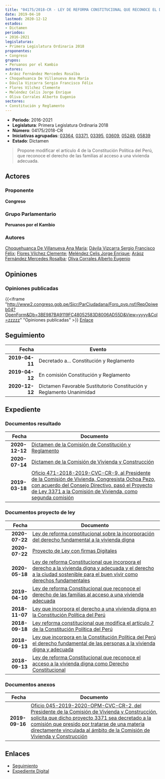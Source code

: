 ```yaml
---
title: "04175/2018-CR - LEY DE REFORMA CONSTITUCIONAL QUE RECONOCE EL DERECHO DE LAS FAMILIAS AL ACCESO A UNA VIVIENDA ADECUADA"
date: 2019-04-10
lastmod: 2020-12-12
estados:
- Dictamen
periodos:
- 2016-2021
legislaturas:
- Primera Legislatura Ordinaria 2018
proponentes:
- Congreso
grupos:
- Peruanos por el Kambio
autores:
- Aráoz Fernández Mercedes Rosalba
- Choquehuanca De Villanueva Ana María
- Dávila Vizcarra Sergio Francisco Félix
- Flores Vílchez Clemente
- Meléndez Celis Jorge Enrique
- Oliva Corrales Alberto Eugenio
sectores:
- Constitución y Reglamento
---
```

- **Periodo**: 2016-2021
- **Legislatura**: Primera Legislatura Ordinaria 2018
- **Número**: 04175/2018-CR
- **Iniciativas agrupadas**: [03364](../../03300/03364), [03371](../../03300/03371), [03395](../../03300/03395), [03609](../../03600/03609), [05249](../../05200/05249), [05839](../../05800/05839)
- **Estado**: Dictamen

> Propone modificar el artículo 4 de la Constitución Política del Perú, que reconoce el derecho de las familias al acceso a una vivienda adecuada.


## Actores

### Proponente

**Congreso**

### Grupo Parlamentario

**Peruanos por el Kambio**

### Autores

[Choquehuanca De Villanueva Ana María](mailto:mailto:achoquehuanca@congreso.gob.pe); [Dávila Vizcarra Sergio Francisco Félix](mailto:mailto:sdavila@congreso.gob.pe); [Flores Vílchez Clemente](mailto:mailto:cflores@congreso.gob.pe); [Meléndez Celis Jorge Enrique](mailto:mailto:jmelendez@congreso.gob.pe); [Aráoz Fernández Mercedes Rosalba](mailto:mailto:maraoz@congreso.gob.pe); [Oliva Corrales Alberto Eugenio](mailto:mailto:aoliva@congreso.gob.pe)

## Opiniones

### Opiniones publicadas

{{<iframe "http://www2.congreso.gob.pe/Sicr/ParCiudadana/Foro_pvp.nsf/RepOpiweb04?OpenForm&Db=3BE987BA9119FC48052583D8006AD55D&View=yyyy&Col=zzzzz" "Opiniones publicadas" >}}
[Enlace](http://www2.congreso.gob.pe/Sicr/ParCiudadana/Foro_pvp.nsf/RepOpiweb04?OpenForm&Db=3BE987BA9119FC48052583D8006AD55D&View=yyyy&Col=zzzzz)


## Seguimiento

| Fecha | Evento |
|------:|--------|
| **2019-04-11** | Decretado a... Constitución y Reglamento |
| **2019-04-12** | En comisión Constitución y Reglamento |
| **2020-12-12** | Dictamen Favorable Sustitutorio Constitución y Reglamento Unanimidad |

## Expediente

### Documentos resultado

| Fecha | Documento |
|------:|-----------|
| **2020-12-12** | [Dictamen de la Comisión de Constitución y Reglamento](http://www.leyes.congreso.gob.pe/Documentos/2016_2021/Dictamenes/Proyectos_de_Ley/03364DC04MAY20201212.pdf) |
| **2020-07-14** | [Dictamen de la Comisión de Vivienda y Construcción](http://www.leyes.congreso.gob.pe/Documentos/2016_2021/Dictamenes/Proyectos_de_Ley/03371DC24MAY-20200714.pdf) |
| **2019-03-18** | [Oficio 471-2018-2019-CVC-CR-9, al Presidente de la Comisión de Vivienda, Congresista Ochoa Pezo, con acuerdo del Consejo Directivo, pasó el Proyecto de Ley 3371 a la Comisión de Vivienda, como segunda comisión](http://www.leyes.congreso.gob.pe/Documentos/2016_2021/Consejo_Directivo/Pedidos_Pase_a_Comision/OFICIO-471-2018-2019-CVC-CR-9.pdf) |

### Documentos proyecto de ley

| Fecha | Documento |
|------:|-----------|
| **2020-07-22** | [Ley de reforma constitucional sobre la incorporación del derecho fundamental a la vivienda digna](http://www.leyes.congreso.gob.pe/Documentos/2016_2021/Proyectos_de_Ley_y_de_Resoluciones_Legislativas/PL05839-20200722.pdf) |
| **2020-07-22** | [Proyecto de Ley con firmas Digitales](http://www.leyes.congreso.gob.pe/Documentos/2016_2021/Proyectos_de_Ley_y_de_Resoluciones_Legislativas/Proyectos_Firmas_digitales/PL05839.pdf) |
| **2020-05-18** | [Ley de reforma Constitucional que incorpora el derecho a la vivienda digna y adecuada y el derecho a la ciudad sostenible para el buen vivir como derechos fundamentales](http://www.leyes.congreso.gob.pe/Documentos/2016_2021/Proyectos_de_Ley_y_de_Resoluciones_Legislativas/PL05249-20200518.pdf) |
| **2019-04-10** | [Ley de reforma Constitucional que reconoce el derecho de las familias al acceso a una vivienda adecuada](http://www.leyes.congreso.gob.pe/Documentos/2016_2021/Proyectos_de_Ley_y_de_Resoluciones_Legislativas/PL0417520190410..pdf) |
| **2018-11-07** | [Ley que incorpora el derecho a una vivienda digna en la Constitución Política del Perú](http://www.leyes.congreso.gob.pe/Documentos/2016_2021/Proyectos_de_Ley_y_de_Resoluciones_Legislativas/PL0360920181107..PDF) |
| **2018-09-18** | [Ley reforma constitucional que modifica el artículo 7 de la Constitución Política del Perú](http://www.leyes.congreso.gob.pe/Documentos/2016_2021/Proyectos_de_Ley_y_de_Resoluciones_Legislativas/PL0339520180918.pdf) |
| **2018-09-13** | [Ley que incorpora en la Constitución Política del Perú el derecho fundamental de las personas a la vivienda digna y adecuada](http://www.leyes.congreso.gob.pe/Documentos/2016_2021/Proyectos_de_Ley_y_de_Resoluciones_Legislativas/PL0337120180913.PDF) |
| **2018-09-13** | [Ley de reforma Constitucional que reconoce el acceso a la vivienda digna como Derecho Constitucional](http://www.leyes.congreso.gob.pe/Documentos/2016_2021/Proyectos_de_Ley_y_de_Resoluciones_Legislativas/PL0336420180913.PDF) |

### Documentos anexos

| Fecha | Documento |
|------:|-----------|
| **2019-09-16** | [Oficio 045-2019-2020-OPM-CVC-CR-2, del Presidente de la Comisión de Vivienda y Construcción, solicita que dicho proyecto 3371 sea decretado a la comisión que presido por tratarse de una materia directamente vinculada al ámbito de la Comisión de Vivienda y Construcción](http://www.leyes.congreso.gob.pe/Documentos/2016_2021/Oficios/Comisiones_Ordinarias/OFICIO-045-2019-2020-OPM-CVC-CR-2.pdf) |

## Enlaces

- [Seguimiento](http://www2.congreso.gob.pe/Sicr/TraDocEstProc/CLProLey2016.nsf/f7fff46988ca05b1052578e100829cc7/ab50ab4a15706ef2052583d800714cae?OpenDocument)
- [Expediente Digital](http://www2.congreso.gob.pe/Sicr/TraDocEstProc/Expvirt_2011.nsf/visbusqptramdoc1621/04175?opendocument)

